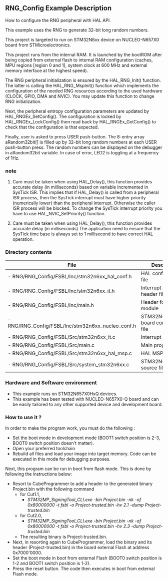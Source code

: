 ## <b>RNG_Config Example Description</b>

How to configure the RNG peripheral with HAL API. 

This example uses the RNG to generate 32-bit long random numbers.

This project is targeted to run on STM32N6xx device on NUCLEO-N657X0 board from STMicroelectronics.

This project runs from the internal RAM. It is launched by the bootROM after being copied from external flash to internal RAM
configuration (caches, MPU regions [region 0 and 1], system clock at 600 MHz and external memory interface at the highest speed).

The RNG peripheral initialization is ensured by the HAL_RNG_Init() function.
The latter is calling the HAL_RNG_MspInit() function which implements
the configuration of the needed RNG resources according to the used hardware (CLOCK,
GPIO, DMA and NVIC). You may update this function to change RNG initialization.

Next, the peripheral entropy configuration parameters are updated by HAL_RNGEx_SetConfig().
The configuration is locked by HAL_RNGEx_LockConfig() then read back by HAL_RNGEx_GetConfig()
to check that the configuration is that expected.

Finally, user is asked to press USER push-button.
The 8-entry array aRandom32bit[] is filled up by 32-bit long random numbers 
at each USER push-button press.
The random numbers can be displayed on the debugger in aRandom32bit variable.
In case of error, LED2 is toggling at a frequency of 1Hz.

### <b>note </b>

  1.  Care must be taken when using HAL_Delay(), this function provides accurate delay (in milliseconds)
      based on variable incremented in SysTick ISR. This implies that if HAL_Delay() is called from
      a peripheral ISR process, then the SysTick interrupt must have higher priority (numerically lower)
      than the peripheral interrupt. Otherwise the caller ISR process will be blocked.
      To change the SysTick interrupt priority you have to use HAL_NVIC_SetPriority() function.

  2. Care must be taken when using HAL_Delay(), this function provides accurate delay (in milliseconds)
 The application need to ensure that the SysTick time base is always set to 1 millisecond
      to have correct HAL operation.



### <b>Directory contents</b>

File | Description
 --- | ---  
  - RNG/RNG_Config/FSBL/Inc/stm32n6xx_hal_conf.h         | HAL configuration file
  - RNG/RNG_Config/FSBL/Inc/stm32n6xx_it.h               | Interrupt handlers header file
  - RNG/RNG_Config/FSBL/Inc/main.h                       | Header for main.c module
  - RNG/RNG_Config/FSBL/Inc/stm32n6xx_nucleo_conf.h      | STM32N6xx_Nucleo board configuration file
  - RNG/RNG_Config/FSBL/Src/stm32n6xx_it.c               | Interrupt handlers
  - RNG/RNG_Config/FSBL/Src/main.c                       | Main program
  - RNG/RNG_Config/FSBL/Src/stm32n6xx_hal_msp.c          | HAL MSP module
  - RNG/RNG_Config/FSBL/Src/system_stm32n6xx.c           | STM32N6xx system source file

### <b>Hardware and Software environment</b>

  - This example runs on STM32N657X0HxQ devices.
  - This example has been tested with NUCLEO-N657X0-Q board and can be
    easily tailored to any other supported device and development board.

### <b>How to use it ?</b>

In order to make the program work, you must do the following :
 - Set the boot mode in development mode (BOOT1 switch position is 2-3, BOOT0 switch position doesn't matter).
 - Open your preferred toolchain
 - Rebuild all files and load your image into target memory. Code can be executed in this mode for debugging purposes.

 Next, this program can be run in boot from flash mode. This is done by following the instructions below:
 
 - Resort to CubeProgrammer to add a header to the generated binary Project.bin with the following command
   - for Cut1.1,
     - *STM32MP_SigningTool_CLI.exe -bin Project.bin -nk -of 0x80000000 -t fsbl -o Project-trusted.bin -hv 2.1 -dump Project-trusted.bin*
   - for Cut2.0, 
      - *STM32MP_SigningTool_CLI.exe -bin Project.bin -nk -of 0x80000000 -t fsbl -o Project-trusted.bin -hv 2.3 -dump Project-trusted.bin*
   - The resulting binary is Project-trusted.bin.
 - Next, in resorting again to CubeProgrammer, load the binary and its header (Project-trusted.bin) in the board external Flash at address 0x7000'0000.
 - Set the boot mode in boot from external Flash (BOOT0 switch position is 1-2 and BOOT1 switch position is 1-2).
 - Press the reset button. The code then executes in boot from external Flash mode.